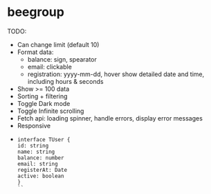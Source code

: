 # beegroup

TODO:

- Can change limit (default 10)
- Format data:
  - balance: sign, spearator
  - email: clickable
  - registration: yyyy-mm-dd, hover show detailed date and time, including hours & seconds
- Show >= 100 data
- Sorting + filtering
- Toggle Dark mode
- Toggle Infinite scrolling
- Fetch api: loading spinner, handle errors, display error messages
- Responsive
- ```
  interface TUser {
  id: string
  name: string
  balance: number
  email: string
  registerAt: Date
  active: boolean
  }
  ``
  ```
